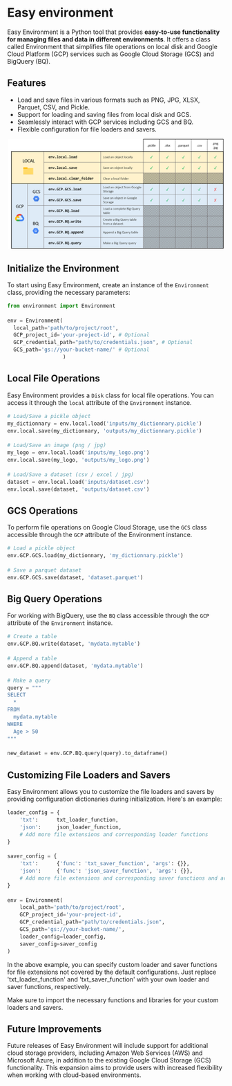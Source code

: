 # Easy environment

Easy Environment is a Python tool that provides **easy-to-use functionality for managing files and data in different environments**. It offers a class called Environment that simplifies file operations on local disk and Google Cloud Platform (GCP) services such as Google Cloud Storage (GCS) and BigQuery (BQ).

## Features

* Load and save files in various formats such as PNG, JPG, XLSX, Parquet, CSV, and Pickle.
* Support for loading and saving files from local disk and GCS.
* Seamlessly interact with GCP services including GCS and BQ.
* Flexible configuration for file loaders and savers.

<p align="center">
  <img src="img/table_support.png" alt="drawing" width="500"/>
</p>

## Initialize the Environment

To start using Easy Environment, create an instance of the `Environment` class, providing the necessary parameters:

```python
from environment import Environment

env = Environment(
  local_path='path/to/project/root',
  GCP_project_id='your-project-id', # Optional
  GCP_credential_path="path/to/credentials.json", # Optional
  GCS_path='gs://your-bucket-name/' # Optional
                  )
```

## Local File Operations

Easy Environment provides a `Disk` class for local file operations. You can access it through the `local` attribute of the `Environment` instance.

```python
# Load/Save a pickle object
my_dictionnary = env.local.load('inputs/my_dictionnary.pickle')
env.local.save(my_dictionnary, 'outputs/my_dictionnary.pickle')

# Load/Save an image (png / jpg)
my_logo = env.local.load('inputs/my_logo.png')
env.local.save(my_logo, 'outputs/my_logo.png')

# Load/Save a dataset (csv / excel / jpg)
dataset = env.local.load('inputs/dataset.csv')
env.local.save(dataset, 'outputs/dataset.csv')
```

## GCS Operations

To perform file operations on Google Cloud Storage, use the `GCS` class accessible through the `GCP` attribute of the Environment instance.

```python
# Load a pickle object
env.GCP.GCS.load(my_dictionnary, 'my_dictionnary.pickle')

# Save a parquet dataset
env.GCP.GCS.save(dataset, 'dataset.parquet')
```

## Big Query Operations

For working with BigQuery, use the `BQ` class accessible through the `GCP` attribute of the `Environment` instance.

```python
# Create a table
env.GCP.BQ.write(dataset, 'mydata.mytable')

# Append a table
env.GCP.BQ.append(dataset, 'mydata.mytable')

# Make a query
query = """
SELECT 
  *
FROM 
  mydata.mytable
WHERE 
  Age > 50
"""

new_dataset = env.GCP.BQ.query(query).to_dataframe()
```

## Customizing File Loaders and Savers

Easy Environment allows you to customize the file loaders and savers by providing configuration dictionaries during initialization. Here's an example:

```python
loader_config = {
    'txt':      txt_loader_function,
    'json':     json_loader_function,
    # Add more file extensions and corresponding loader functions
}

saver_config = {
    'txt':      {'func': 'txt_saver_function', 'args': {}},
    'json':     {'func': 'json_saver_function', 'args': {}},
    # Add more file extensions and corresponding saver functions and arguments
}

env = Environment(
    local_path='path/to/project/root',
    GCP_project_id='your-project-id',
    GCP_credential_path="path/to/credentials.json",
    GCS_path='gs://your-bucket-name/',
    loader_config=loader_config,
    saver_config=saver_config
)
```

In the above example, you can specify custom loader and saver functions for file extensions not covered by the default configurations. Just replace 'txt_loader_function' and 'txt_saver_function' with your own loader and saver functions, respectively.

Make sure to import the necessary functions and libraries for your custom loaders and savers.

## Future Improvements

Future releases of Easy Environment will include support for additional cloud storage providers, including Amazon Web Services (AWS) and Microsoft Azure, in addition to the existing Google Cloud Storage (GCS) functionality. This expansion aims to provide users with increased flexibility when working with cloud-based environments.